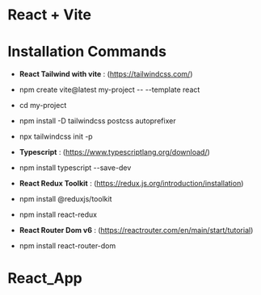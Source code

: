 # React + Vite

# Installation Commands

- **React Tailwind with vite** : (https://tailwindcss.com/)
- npm create vite@latest my-project -- --template react
- cd my-project
- npm install -D tailwindcss postcss autoprefixer
- npx tailwindcss init -p

- **Typescript** : (https://www.typescriptlang.org/download/)
- npm install typescript --save-dev

- **React Redux Toolkit** : (https://redux.js.org/introduction/installation)
- npm install @reduxjs/toolkit
- npm install react-redux

- **React Router Dom v6** : (https://reactrouter.com/en/main/start/tutorial)
- npm install react-router-dom
# React_App
